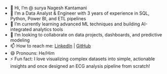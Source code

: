 - 👋 Hi, I’m @ surya Nagesh Kantamani
- 👀 I’m a Data Analyst & Engineer with 3 years of experience in SQL, Python, Power BI, and ETL pipelines  
- 🌱 I’m currently learning advanced ML techniques and building AI-integrated analytics tools  
- 💞️ I’m looking to collaborate on data projects, dashboards, and predictive modeling  
- 📫  How to reach me: [LinkedIn](www.linkedin.com/in/kantamanisuryanagesh) | [GitHub](https://github.com/surya1291)  
- 😄  Pronouns: He/Him  
- ⚡ Fun fact: I love visualizing complex datasets into simple, actionable insights and once designed an ECG analysis pipeline from scratch!  

<!---
surya1291/surya1291 is a ✨ special ✨ repository because its `README.md` (this file) appears on your GitHub profile.
You can click the Preview link to take a look at your changes.
--->
